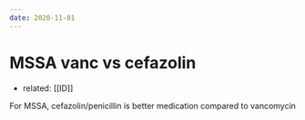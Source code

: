 ```yaml
---
date: 2020-11-01
---
```


# MSSA vanc vs cefazolin

- related: [[ID]]

For MSSA, cefazolin/penicillin is better medication compared to vancomycin
